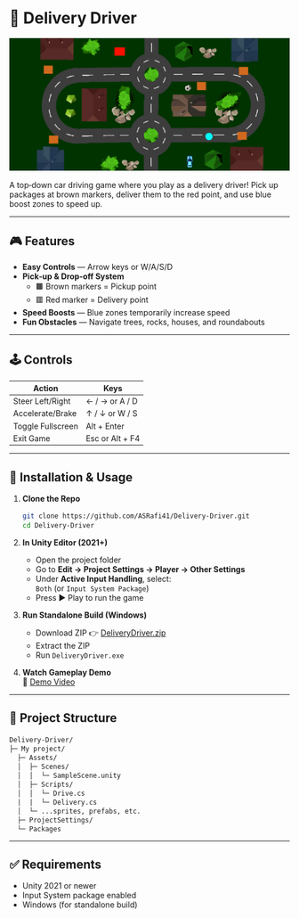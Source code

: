 # 🚚 Delivery Driver

![Game Preview](game_lobby.png)

A top‑down car driving game where you play as a delivery driver! Pick up packages at brown markers, deliver them to the red point, and use blue boost zones to speed up.

---

## 🎮 Features

- **Easy Controls** — Arrow keys or W/A/S/D  
- **Pick‑up & Drop‑off System**  
  - 🟫 Brown markers = Pickup point  
  - 🟥 Red marker = Delivery point  
- **Speed Boosts** — Blue zones temporarily increase speed  
- **Fun Obstacles** — Navigate trees, rocks, houses, and roundabouts  

---

## 🕹️ Controls

| Action             | Keys                 |
| ------------------ | -------------------- |
| Steer Left/Right   | ← / → or A / D       |
| Accelerate/Brake   | ↑ / ↓ or W / S       |
| Toggle Fullscreen  | Alt + Enter          |
| Exit Game          | Esc or Alt + F4      |

---

## 🚀 Installation & Usage

1. **Clone the Repo**  
   ```bash
   git clone https://github.com/ASRafi41/Delivery-Driver.git
   cd Delivery-Driver
   ```

2. **In Unity Editor (2021+)**  
    - Open the project folder  
    - Go to **Edit → Project Settings → Player → Other Settings**  
    - Under **Active Input Handling**, select:  
      `Both` (or `Input System Package`)  
    - Press ▶️ Play to run the game

3. **Run Standalone Build (Windows)**  
    - Download ZIP 👉 [DeliveryDriver.zip](https://drive.google.com/file/d/1IpfA9gmf4r49uA35f103UATuXw4lL3nj/view?usp=sharing)  
    - Extract the ZIP  
    - Run `DeliveryDriver.exe`

4. **Watch Gameplay Demo**  
    🎥 [Demo Video](https://drive.google.com/file/d/1pk87vCHWzWtXrESC4DXuSbT95xbcwrEO/view?usp=sharing)

---

## 📁 Project Structure

```
Delivery-Driver/
├─ My project/
  ├─ Assets/
  │  ├─ Scenes/
  │  │  └─ SampleScene.unity
  │  ├─ Scripts/
  │  │  └─ Drive.cs
  |  |  └─ Delivery.cs
  │  └─ ...sprites, prefabs, etc.
  ├─ ProjectSettings/
  └─ Packages
```

---

## ✅ Requirements

- Unity 2021 or newer
- Input System package enabled
- Windows (for standalone build)

